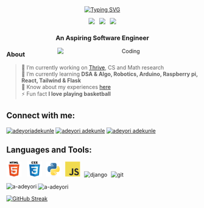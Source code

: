 <div align="center">
<a href=""><img src ="https://readme-typing-svg.herokuapp.com?font=Rubik+Doodle+Shadow&size=35&pause=2000&color=74807E&width=435&lines=Hi+I'm+Adeyori+Adekunle" alt="Typing SVG" /></a>
</div>
<p align="center">
<a href="https://adeyori.me/"><img src="https://img.shields.io/badge/-Website-grey?style=for-the-badge&logo=Vercel&logoColor=white"/></a> &nbsp; <a href="mailto:adekunleadeyori@gmail.com"><img src="https://img.shields.io/badge/-Gmail-grey?style=for-the-badge&logo=Gmail&logoColor=white"/></a> &nbsp; <a href="https://www.linkedin.com/in/adeyoriadekunle"><img src="https://img.shields.io/badge/-LinkedIn-grey?style=for-the-badge&logo=LinkedIn&logoColor=white"/></a> 
</p>
<h3 align="center">An Aspiring Software Engineer</h3>

<div align="center">
<img align="right" alt="Coding" width="370" src="https://miro.medium.com/max/680/0*7Q3yvSIv_t0ioJ-Z.gif"/>
</div>

### About
> 🔭 I’m currently working on [Thrive](https://www.aamu.edu/about/inside-aamu/news/students-created-ai-assisted-mental-health-platform-for-black-and-hispanic-communities.html
), CS and Math research</br>
🌱 I’m currently learning **DSA & Algo, Robotics, Arduino, Raspberry pi, React, Tailwind & Flask**</br>
 📄 Know about my experiences [here](https://drive.google.com/file/d/15WPG4I7_Y5v7kMRE-UxxsPeV4xQBVMcR/view?usp=sharing)</br>
 ⚡ Fun fact **I love playing basketball**

## Connect with me:
<p align="left">
<a href="https://twitter.com/adeyoriadekunle" target="blank"><img align="center" src="https://raw.githubusercontent.com/rahuldkjain/github-profile-readme-generator/master/src/images/icons/Social/twitter.svg" alt="adeyoriadekunle" height="30" width="40" /></a>
<a href="https://linkedin.com/in/adeyori adekunle" target="blank"><img align="center" src="https://raw.githubusercontent.com/rahuldkjain/github-profile-readme-generator/master/src/images/icons/Social/linked-in-alt.svg" alt="adeyori adekunle" height="30" width="40" /></a>
<a href="https://www.youtube.com/c/adeyori adekunle" target="blank"><img align="center" src="https://raw.githubusercontent.com/rahuldkjain/github-profile-readme-generator/master/src/images/icons/Social/youtube.svg" alt="adeyori adekunle" height="30" width="40" /></a>
</p>

## Languages and Tools:
<p align="left"> <img style="padding-right:10px;"src="https://raw.githubusercontent.com/devicons/devicon/master/icons/html5/html5-original-wordmark.svg" alt="html5" width="40" height="40"/> <img style="padding-right:10px;"src="https://raw.githubusercontent.com/devicons/devicon/master/icons/css3/css3-original-wordmark.svg" alt="css3" width="40" height="40"/><img style="padding-right:10px;"src="https://raw.githubusercontent.com/devicons/devicon/master/icons/python/python-original.svg" alt="python" width="40" height="40"/><img style="padding-right:10px;"src="https://raw.githubusercontent.com/devicons/devicon/master/icons/javascript/javascript-original.svg" alt="javascript" width="40" height="40"/><img style="padding-right:10px;"src="https://cdn.worldvectorlogo.com/logos/django.svg" alt="django" width="40" height="40"/><img style="padding-right:10px;"src="https://www.vectorlogo.zone/logos/git-scm/git-scm-icon.svg" alt="git" width="40" height="40"/></p>

<p><img align="left" src="https://github-readme-stats.vercel.app/api/top-langs?username=a-adeyori&show_icons=true&locale=en&layout=compact&theme=dark" alt="a-adeyori" /></p>

<p>&nbsp;<img align="center" src="https://github-readme-stats.vercel.app/api?username=a-adeyori&show_icons=true&locale=en&theme=dark" alt="a-adeyori" /></p>

<a href="https://git.io/streak-stats"><img src="https://github-readme-streak-stats.herokuapp.com?user=a-adeyori&theme=dark" alt="GitHub Streak" /></a>


